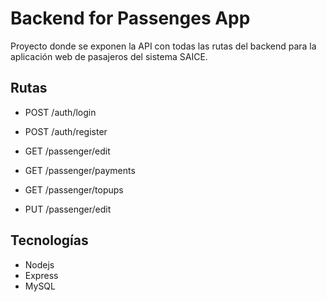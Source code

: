# Backend for Passenges App

Proyecto donde se exponen la API con todas las rutas del backend para la aplicación web de pasajeros del sistema SAICE.

## Rutas
* POST /auth/login
* POST /auth/register

* GET /passenger/edit
* GET /passenger/payments
* GET /passenger/topups
* PUT /passenger/edit

## Tecnologías
* Nodejs 
* Express
* MySQL
